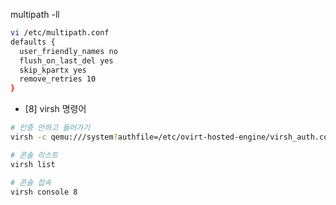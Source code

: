 

multipath -ll

```bash
vi /etc/multipath.conf
defaults {
  user_friendly_names no
  flush_on_last_del yes
  skip_kpartx yes
  remove_retries 10
}
```


- [8] virsh 명령어
```bash
# 인증 안하고 들어가기
virsh -c qemu:///system?authfile=/etc/ovirt-hosted-engine/virsh_auth.conf

# 콘솔 리스트
virsh list

# 콘솔 접속
virsh console 8
```

